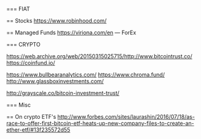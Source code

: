 === FIAT

== Stocks
https://www.robinhood.com/

== Managed Funds
https://viriona.com/en — ForEx



=== CRYPTO

https://web.archive.org/web/20150315025715/http://www.bitcointrust.co/
https://coinfund.io/

https://www.bullbearanalytics.com/
https://www.chroma.fund/
http://www.glassboxinvestments.com/

http://grayscale.co/bitcoin-investment-trust/


=== Misc

== On crypto ETF's
http://www.forbes.com/sites/laurashin/2016/07/18/as-race-to-offer-first-bitcoin-etf-heats-up-new-company-files-to-create-an-ether-etf/#13f235572d55